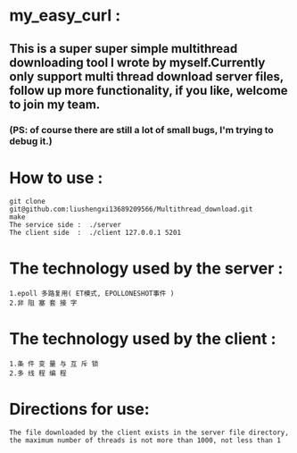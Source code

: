 # my_easy_curl :
## This is a super super simple multithread downloading tool I wrote by myself.Currently only support multi thread download server files, follow up more functionality, if you like, welcome to join my team. 
### (PS: of course there are still a lot of small bugs, I'm trying to debug it.)
# How to use :
    git clone git@github.com:liushengxi13689209566/Multithread_download.git
    make
    The service side :  ./server 
    The client side  :  ./client 127.0.0.1 5201
    
# The technology used by the server :
    1.epoll 多路复用( ET模式, EPOLLONESHOT事件 )
    2.非 阻 塞 套 接 字 
# The technology used by the client :
    1.条 件 变 量 与 互 斥 锁
    2.多 线 程 编 程  
# Directions for use: 
    The file downloaded by the client exists in the server file directory, the maximum number of threads is not more than 1000, not less than 1





    


